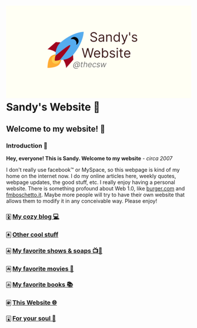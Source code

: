 ![preview](./preview.png)
Sandy\'s Website 🚀
==================

Welcome to my website! 🌷
------------------------

### Introduction 🛀

**Hey, everyone! This is Sandy. Welcome to my website** - *circa 2007*

I don\'t really use facebook™ or MySpace, so this webpage is kind of my
home on the internet now. I do my online articles here, weekly quotes,
webpage updates, the good stuff, etc. I really enjoy having a personal
website. There is something profound about Web 1.0, like
[burger.com](http://burger.com) and
[fmboschetto.it](http://fmboschetto.it). Maybe more people will try to
have their own website that allows them to modify it in any conceivable
way. Please enjoy!

### 🀏 [My cozy blog 💻](./blogs/)

### 🀀 [Other cool stuff](./stuff)

### 🀁 [My favorite shows & soaps 📺🧼](./shows)

### 🀂 [My favorite movies 🎥](./movies)

### 🀃 [My favorite books 📚](./reading)

### 🀅 [This Website 🌐](./web)

### 🀇 [For your soul 💃](./soul)
